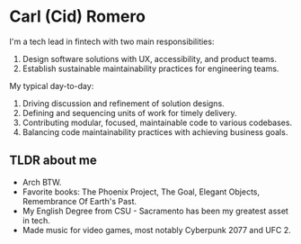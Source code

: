 # Carl (Cid) Romero

I'm a tech lead in fintech with two main responsibilities:

1. Design software solutions with UX, accessibility, and product teams.
2. Establish sustainable maintainability practices for engineering teams.

My typical day-to-day:

1. Driving discussion and refinement of solution designs.
2. Defining and sequencing units of work for timely delivery.
3. Contributing modular, focused, maintainable code to various codebases.
4. Balancing code maintainability practices with achieving business goals.

## TLDR about me

- Arch BTW.
- Favorite books: The Phoenix Project, The Goal, Elegant Objects, Remembrance Of Earth's Past.
- My English Degree from CSU - Sacramento has been my greatest asset in tech.
- Made music for video games, most notably Cyberpunk 2077 and UFC 2.

